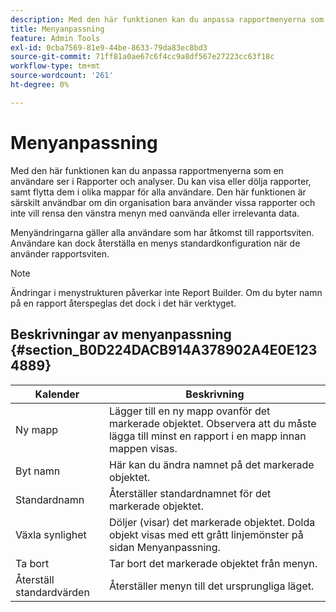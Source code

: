 ```yaml
---
description: Med den här funktionen kan du anpassa rapportmenyerna som en användare ser i Rapporter och analyser. Du kan visa eller dölja rapporter, samt flytta dem i olika mappar för alla användare. Den här funktionen är särskilt användbar om din organisation bara använder vissa rapporter och inte vill rensa den vänstra menyn med oanvända eller irrelevanta data.
title: Menyanpassning
feature: Admin Tools
exl-id: 0cba7569-81e9-44be-8633-79da83ec8bd3
source-git-commit: 71ff81a0ae67c6f4cc9a8df567e27223cc63f18c
workflow-type: tm+mt
source-wordcount: '261'
ht-degree: 0%

---
```


# Menyanpassning

Med den här funktionen kan du anpassa rapportmenyerna som en användare ser i Rapporter och analyser. Du kan visa eller dölja rapporter, samt flytta dem i olika mappar för alla användare. Den här funktionen är särskilt användbar om din organisation bara använder vissa rapporter och inte vill rensa den vänstra menyn med oanvända eller irrelevanta data.

Menyändringarna gäller alla användare som har åtkomst till rapportsviten. Användare kan dock återställa en menys standardkonfiguration när de använder rapportsviten.

>[!NOTE]
>
>Ändringar i menystrukturen påverkar inte Report Builder. Om du byter namn på en rapport återspeglas det dock i det här verktyget.

## Beskrivningar av menyanpassning {#section_B0D224DACB914A378902A4E0E1234889}

| Kalender | Beskrivning |
|--- |--- |
| Ny mapp | Lägger till en ny mapp ovanför det markerade objektet. Observera att du måste lägga till minst en rapport i en mapp innan mappen visas. |
| Byt namn | Här kan du ändra namnet på det markerade objektet. |
| Standardnamn | Återställer standardnamnet för det markerade objektet. |
| Växla synlighet | Döljer (visar) det markerade objektet. Dolda objekt visas med ett grått linjemönster på sidan Menyanpassning. |
| Ta bort | Tar bort det markerade objektet från menyn. |
| Återställ standardvärden | Återställer menyn till det ursprungliga läget. |
